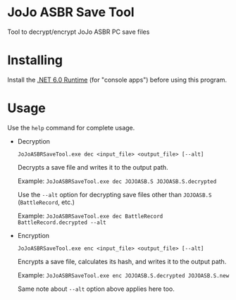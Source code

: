 # JoJo ASBR Save Tool

Tool to decrypt/encrypt JoJo ASBR PC save files

# Installing

Install the [.NET 6.0 Runtime](https://dotnet.microsoft.com/en-us/download/dotnet/6.0/runtime) (for "console apps") before using this program.

# Usage

Use the `help` command for complete usage.

- Decryption

    `JoJoASBRSaveTool.exe dec <input_file> <output_file> [--alt]`
    
    Decrypts a save file and writes it to the output path.

    Example: `JoJoASBRSaveTool.exe dec JOJOASB.S JOJOASB.S.decrypted`
    
    Use the `--alt` option for decrypting save files other than `JOJOASB.S` (`BattleRecord`, etc.)
    
    Example: `JoJoASBRSaveTool.exe dec BattleRecord BattleRecord.decrypted --alt`

- Encryption

    `JoJoASBRSaveTool.exe enc <input_file> <output_file> [--alt]`
  
    Encrypts a save file, calculates its hash, and writes it to the output path.
  
    Example: `JoJoASBRSaveTool.exe enc JOJOASB.S.decrypted JOJOASB.S.new`
   
    Same note about `--alt` option above applies here too.
